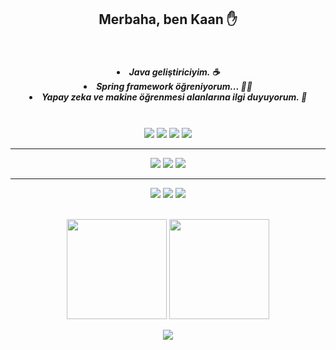 
<h2 align = "center">Merbaha, ben Kaan ✋</h2> 

<br>

<h5 align = "center" >
    
<li> Java geliştiriciyim. ☕️ </li>
<li> Spring framework öğreniyorum... 👨‍💻 </li>
<li> Yapay zeka ve makine öğrenmesi alanlarına ilgi duyuyorum. 🧠 </li>
     
</h5>

<br>

<div align = "center"> 

<img src = "https://img.shields.io/badge/Java-ED8B00?style=for-the-badge&logo=java&logoColor=white">

<img src = "https://img.shields.io/badge/Spring-6DB33F?style=for-the-badge&logo=spring&logoColor=white">

<img src = "https://img.shields.io/badge/Python-FFD43B?style=for-the-badge&logo=python&logoColor=darkgreen">


<img src = "https://img.shields.io/badge/Git-F05032?style=for-the-badge&logo=git&logoColor=white"/>

---


<img src = "https://img.shields.io/badge/Numpy-777BB4?style=for-the-badge&logo=numpy&logoColor=white"/>

<img src = "https://img.shields.io/badge/Pandas-2C2D72?style=for-the-badge&logo=pandas&logoColor=white"/>

<img src = "https://img.shields.io/badge/scikit_learn-F7931E?style=for-the-badge&logo=scikit-learn&logoColor=white"/>

---

<img src = "https://img.shields.io/badge/MySQL-00000F?style=for-the-badge&logo=mysql&logoColor=white"/>

<img src = "https://img.shields.io/badge/SQLite-07405E?style=for-the-badge&logo=sqlite&logoColor=white"/>

<img src = "https://img.shields.io/badge/PostgreSQL-316192?style=for-the-badge&logo=postgresql&logoColor=white"/>

</div>

<br>

<p align = "center">

<img  height='160px'  src = 'https://github-readme-stats.vercel.app/api?username=KaanKizildag&theme=tokyonight&count_private=true&show_icons=true&hide=issues'>

<img height='160px' src = "https://github-readme-stats.vercel.app/api/top-langs/?username=KaanKizildag&theme=tokyonight&layout=compact&show"/>

</p>

<p align = "center">
<img src = "https://profile-counter.glitch.me/%7BKaanKizildag%7D/count.svg"/>
</p>
